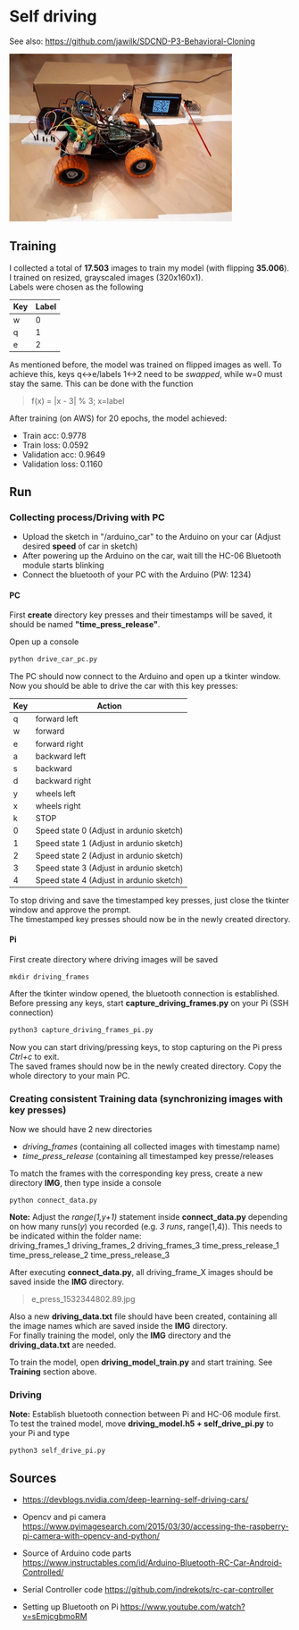 # Self driving

See also: <https://github.com/jawilk/SDCND-P3-Behavioral-Cloning>

[//]: # (Image References)
[image1]: ./project_images/overview.jpg


![alt text][image1] 


## Training
I collected a total of **17.503** images to train my model (with flipping **35.006**). I trained on resized, grayscaled images (320x160x1).<br/>
Labels were chosen as the following

Key | Label
--- | --- 
w   | 0
q   | 1
e   | 2

As mentioned before, the model was trained on flipped images as well. To achieve this, keys q<->e/labels 1<->2 need to be *swapped*, while w=0 must stay the same. This can be done with the function
> f(x) = |x - 3| % 3; x=label

After training (on AWS) for 20 epochs, the model achieved:

* Train acc: 0.9778
* Train loss: 0.0592
* Validation acc: 0.9649
* Validation loss: 0.1160

## Run
### Collecting process/Driving with PC
* Upload the sketch in "/arduino_car" to the Arduino on your car (Adjust desired **speed** of car in sketch)
* After powering up the Arduino on the car, wait till the HC-06 Bluetooth module starts blinking
* Connect the bluetooth of your PC with the Arduino (PW: 1234)
#### PC
First **create** directory key presses and their timestamps will be saved, it should be named **"time_press_release"**.<br/>

Open up a console
```python
python drive_car_pc.py
```
The PC should now connect to the Arduino and open up a tkinter window. Now you should be able to drive the car with this key presses:

Key | Action
--- | --- 
q   | forward left
w   | forward
e   | forward right
a   | backward left
s   | backward
d   | backward right
y   | wheels left
x   | wheels right
k   | STOP
0   | Speed state 0 (Adjust in ardunio sketch)
1   | Speed state 1 (Adjust in ardunio sketch)
2   | Speed state 2 (Adjust in ardunio sketch)
3   | Speed state 3 (Adjust in ardunio sketch)
4   | Speed state 4 (Adjust in ardunio sketch)

To stop driving and save the timestamped key presses, just close the tkinter window and approve the prompt.<br/>
The timestamped key presses should now be in the newly created directory.


#### Pi
First create directory where driving images will be saved
```
mkdir driving_frames
```
After the tkinter window opened, the bluetooth connection is established. Before pressing any keys, start **capture_driving_frames.py** on your Pi (SSH connection)
```python
python3 capture_driving_frames_pi.py
```
Now you can start driving/pressing keys, to stop capturing on the Pi press *Ctrl+c* to exit.<br/>
The saved frames should now be in the newly created directory. Copy the whole directory to your main PC.

### Creating consistent Training data (synchronizing images with key presses)
Now we should have 2 new directories

* *driving_frames* (containing all collected images with timestamp name)
* *time_press_release* (containing all timestamped key presse/releases

To match the frames with the corresponding key press, create a new directory **IMG**, then type inside a console
```
python connect_data.py
```
**Note:** Adjust the *range(1,y+1)* statement inside **connect_data.py** depending on how many runs(*y*) you recorded (e.g. *3 runs*, range(1,4)). This needs to be indicated within the folder name:<br/>
driving_frames_1
driving_frames_2
driving_frames_3
time_press_release_1
time_press_release_2
time_press_release_3<br/>

After executing **connect_data.py**, all driving_frame_X images should be saved inside the **IMG** directory.
> e_press_1532344802.89.jpg

Also a new **driving_data.txt** file should have been created, containing all the image names which are saved inside the **IMG** directory.<br/>
For finally training the model, only the **IMG** directory and the **driving_data.txt** are needed.<br/>

To train the model, open **driving_model_train.py** and start training. See **Training** section above.


### Driving
**Note:** Establish bluetooth connection between Pi and HC-06 module first.<br/> 
To test the trained model, move **driving_model.h5 + self_drive_pi.py** to your Pi and type
```
python3 self_drive_pi.py
```

## Sources
* <https://devblogs.nvidia.com/deep-learning-self-driving-cars/> 

* Opencv and pi camera
  <https://www.pyimagesearch.com/2015/03/30/accessing-the-raspberry-pi-camera-with-opencv-and-python/>
  
* Source of Arduino code parts
  <https://www.instructables.com/id/Arduino-Bluetooth-RC-Car-Android-Controlled/>
  
* Serial Controller code
  <https://github.com/indrekots/rc-car-controller>
  
* Setting up Bluetooth on Pi
  <https://www.youtube.com/watch?v=sEmjcgbmoRM>